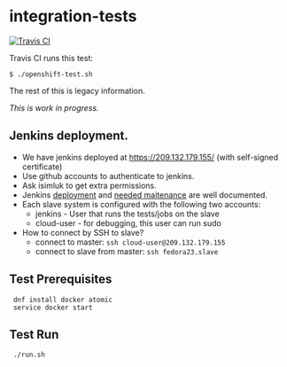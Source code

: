 # integration-tests
[![Travis CI](https://secure.travis-ci.org/ViaQ/integration-tests.png)](http://travis-ci.org/#!/ViaQ/integration-tests)

Travis CI runs this test:

    $ ./openshift-test.sh

The rest of this is legacy information.

*This is work in progress.*

## Jenkins deployment.

+ We have jenkins deployed at https://209.132.179.155/ (with self-signed certificate)
+ Use github accounts to authenticate to jenkins.
+ Ask isimluk to get extra permissions.
+ Jenkins [deployment](jenkins/deployment.md) and [needed maitenance](jenkins/maintenance.md) are well documented.
+ Each slave system is configured with the following two accounts:
  + jenkins - User that runs the tests/jobs on the slave
  + cloud-user - for debugging, this user can run sudo
+ How to connect by SSH to slave?
  + connect to master: `ssh cloud-user@209.132.179.155`
  + connect to slave from master: `ssh fedora23.slave`

## Test Prerequisites

```
 dnf install docker atomic
 service docker start
```

## Test Run

```
 ./run.sh
```
